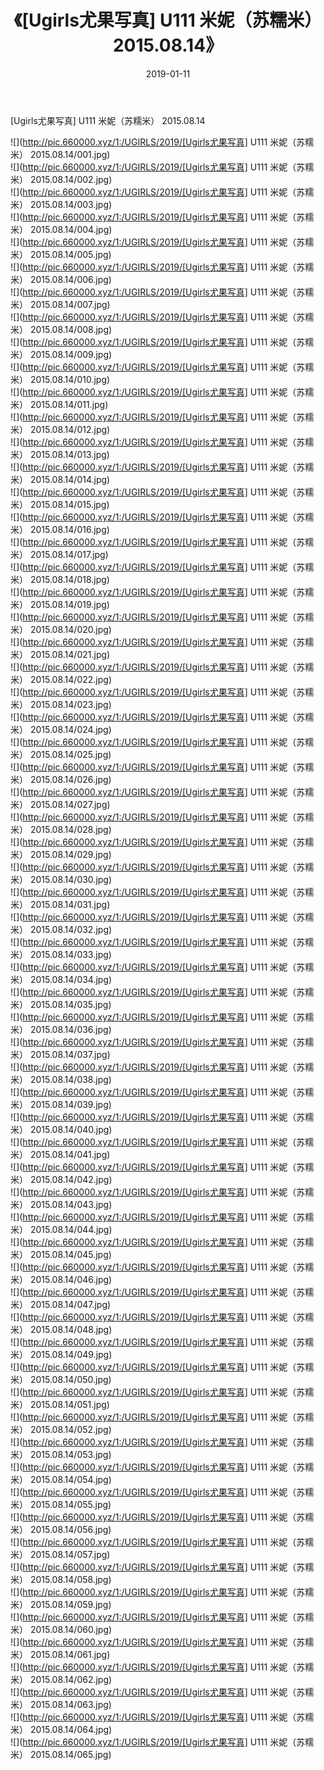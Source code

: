 ﻿---
layout: post
title:  《[Ugirls尤果写真] U111 米妮（苏糯米） 2015.08.14》
date:   2019-01-11
img: http://pic.660000.xyz/1:/UGIRLS/2019/[Ugirls尤果写真] U111 米妮（苏糯米） 2015.08.14/000.jpg
categories: [美女, 清纯, 唯美]
---

[Ugirls尤果写真] U111 米妮（苏糯米） 2015.08.14

 ![](http://pic.660000.xyz/1:/UGIRLS/2019/[Ugirls尤果写真] U111 米妮（苏糯米） 2015.08.14/001.jpg) <br>![](http://pic.660000.xyz/1:/UGIRLS/2019/[Ugirls尤果写真] U111 米妮（苏糯米） 2015.08.14/002.jpg) <br>![](http://pic.660000.xyz/1:/UGIRLS/2019/[Ugirls尤果写真] U111 米妮（苏糯米） 2015.08.14/003.jpg) <br>![](http://pic.660000.xyz/1:/UGIRLS/2019/[Ugirls尤果写真] U111 米妮（苏糯米） 2015.08.14/004.jpg) <br>![](http://pic.660000.xyz/1:/UGIRLS/2019/[Ugirls尤果写真] U111 米妮（苏糯米） 2015.08.14/005.jpg) <br>![](http://pic.660000.xyz/1:/UGIRLS/2019/[Ugirls尤果写真] U111 米妮（苏糯米） 2015.08.14/006.jpg) <br>![](http://pic.660000.xyz/1:/UGIRLS/2019/[Ugirls尤果写真] U111 米妮（苏糯米） 2015.08.14/007.jpg) <br>![](http://pic.660000.xyz/1:/UGIRLS/2019/[Ugirls尤果写真] U111 米妮（苏糯米） 2015.08.14/008.jpg) <br>![](http://pic.660000.xyz/1:/UGIRLS/2019/[Ugirls尤果写真] U111 米妮（苏糯米） 2015.08.14/009.jpg) <br>![](http://pic.660000.xyz/1:/UGIRLS/2019/[Ugirls尤果写真] U111 米妮（苏糯米） 2015.08.14/010.jpg) <br>![](http://pic.660000.xyz/1:/UGIRLS/2019/[Ugirls尤果写真] U111 米妮（苏糯米） 2015.08.14/011.jpg) <br>![](http://pic.660000.xyz/1:/UGIRLS/2019/[Ugirls尤果写真] U111 米妮（苏糯米） 2015.08.14/012.jpg) <br>![](http://pic.660000.xyz/1:/UGIRLS/2019/[Ugirls尤果写真] U111 米妮（苏糯米） 2015.08.14/013.jpg) <br>![](http://pic.660000.xyz/1:/UGIRLS/2019/[Ugirls尤果写真] U111 米妮（苏糯米） 2015.08.14/014.jpg) <br>![](http://pic.660000.xyz/1:/UGIRLS/2019/[Ugirls尤果写真] U111 米妮（苏糯米） 2015.08.14/015.jpg) <br>![](http://pic.660000.xyz/1:/UGIRLS/2019/[Ugirls尤果写真] U111 米妮（苏糯米） 2015.08.14/016.jpg) <br>![](http://pic.660000.xyz/1:/UGIRLS/2019/[Ugirls尤果写真] U111 米妮（苏糯米） 2015.08.14/017.jpg) <br>![](http://pic.660000.xyz/1:/UGIRLS/2019/[Ugirls尤果写真] U111 米妮（苏糯米） 2015.08.14/018.jpg) <br>![](http://pic.660000.xyz/1:/UGIRLS/2019/[Ugirls尤果写真] U111 米妮（苏糯米） 2015.08.14/019.jpg) <br>![](http://pic.660000.xyz/1:/UGIRLS/2019/[Ugirls尤果写真] U111 米妮（苏糯米） 2015.08.14/020.jpg) <br>![](http://pic.660000.xyz/1:/UGIRLS/2019/[Ugirls尤果写真] U111 米妮（苏糯米） 2015.08.14/021.jpg) <br>![](http://pic.660000.xyz/1:/UGIRLS/2019/[Ugirls尤果写真] U111 米妮（苏糯米） 2015.08.14/022.jpg) <br>![](http://pic.660000.xyz/1:/UGIRLS/2019/[Ugirls尤果写真] U111 米妮（苏糯米） 2015.08.14/023.jpg) <br>![](http://pic.660000.xyz/1:/UGIRLS/2019/[Ugirls尤果写真] U111 米妮（苏糯米） 2015.08.14/024.jpg) <br>![](http://pic.660000.xyz/1:/UGIRLS/2019/[Ugirls尤果写真] U111 米妮（苏糯米） 2015.08.14/025.jpg) <br>![](http://pic.660000.xyz/1:/UGIRLS/2019/[Ugirls尤果写真] U111 米妮（苏糯米） 2015.08.14/026.jpg) <br>![](http://pic.660000.xyz/1:/UGIRLS/2019/[Ugirls尤果写真] U111 米妮（苏糯米） 2015.08.14/027.jpg) <br>![](http://pic.660000.xyz/1:/UGIRLS/2019/[Ugirls尤果写真] U111 米妮（苏糯米） 2015.08.14/028.jpg) <br>![](http://pic.660000.xyz/1:/UGIRLS/2019/[Ugirls尤果写真] U111 米妮（苏糯米） 2015.08.14/029.jpg) <br>![](http://pic.660000.xyz/1:/UGIRLS/2019/[Ugirls尤果写真] U111 米妮（苏糯米） 2015.08.14/030.jpg) <br>![](http://pic.660000.xyz/1:/UGIRLS/2019/[Ugirls尤果写真] U111 米妮（苏糯米） 2015.08.14/031.jpg) <br>![](http://pic.660000.xyz/1:/UGIRLS/2019/[Ugirls尤果写真] U111 米妮（苏糯米） 2015.08.14/032.jpg) <br>![](http://pic.660000.xyz/1:/UGIRLS/2019/[Ugirls尤果写真] U111 米妮（苏糯米） 2015.08.14/033.jpg) <br>![](http://pic.660000.xyz/1:/UGIRLS/2019/[Ugirls尤果写真] U111 米妮（苏糯米） 2015.08.14/034.jpg) <br>![](http://pic.660000.xyz/1:/UGIRLS/2019/[Ugirls尤果写真] U111 米妮（苏糯米） 2015.08.14/035.jpg) <br>![](http://pic.660000.xyz/1:/UGIRLS/2019/[Ugirls尤果写真] U111 米妮（苏糯米） 2015.08.14/036.jpg) <br>![](http://pic.660000.xyz/1:/UGIRLS/2019/[Ugirls尤果写真] U111 米妮（苏糯米） 2015.08.14/037.jpg) <br>![](http://pic.660000.xyz/1:/UGIRLS/2019/[Ugirls尤果写真] U111 米妮（苏糯米） 2015.08.14/038.jpg) <br>![](http://pic.660000.xyz/1:/UGIRLS/2019/[Ugirls尤果写真] U111 米妮（苏糯米） 2015.08.14/039.jpg) <br>![](http://pic.660000.xyz/1:/UGIRLS/2019/[Ugirls尤果写真] U111 米妮（苏糯米） 2015.08.14/040.jpg) <br>![](http://pic.660000.xyz/1:/UGIRLS/2019/[Ugirls尤果写真] U111 米妮（苏糯米） 2015.08.14/041.jpg) <br>![](http://pic.660000.xyz/1:/UGIRLS/2019/[Ugirls尤果写真] U111 米妮（苏糯米） 2015.08.14/042.jpg) <br>![](http://pic.660000.xyz/1:/UGIRLS/2019/[Ugirls尤果写真] U111 米妮（苏糯米） 2015.08.14/043.jpg) <br>![](http://pic.660000.xyz/1:/UGIRLS/2019/[Ugirls尤果写真] U111 米妮（苏糯米） 2015.08.14/044.jpg) <br>![](http://pic.660000.xyz/1:/UGIRLS/2019/[Ugirls尤果写真] U111 米妮（苏糯米） 2015.08.14/045.jpg) <br>![](http://pic.660000.xyz/1:/UGIRLS/2019/[Ugirls尤果写真] U111 米妮（苏糯米） 2015.08.14/046.jpg) <br>![](http://pic.660000.xyz/1:/UGIRLS/2019/[Ugirls尤果写真] U111 米妮（苏糯米） 2015.08.14/047.jpg) <br>![](http://pic.660000.xyz/1:/UGIRLS/2019/[Ugirls尤果写真] U111 米妮（苏糯米） 2015.08.14/048.jpg) <br>![](http://pic.660000.xyz/1:/UGIRLS/2019/[Ugirls尤果写真] U111 米妮（苏糯米） 2015.08.14/049.jpg) <br>![](http://pic.660000.xyz/1:/UGIRLS/2019/[Ugirls尤果写真] U111 米妮（苏糯米） 2015.08.14/050.jpg) <br>![](http://pic.660000.xyz/1:/UGIRLS/2019/[Ugirls尤果写真] U111 米妮（苏糯米） 2015.08.14/051.jpg) <br>![](http://pic.660000.xyz/1:/UGIRLS/2019/[Ugirls尤果写真] U111 米妮（苏糯米） 2015.08.14/052.jpg) <br>![](http://pic.660000.xyz/1:/UGIRLS/2019/[Ugirls尤果写真] U111 米妮（苏糯米） 2015.08.14/053.jpg) <br>![](http://pic.660000.xyz/1:/UGIRLS/2019/[Ugirls尤果写真] U111 米妮（苏糯米） 2015.08.14/054.jpg) <br>![](http://pic.660000.xyz/1:/UGIRLS/2019/[Ugirls尤果写真] U111 米妮（苏糯米） 2015.08.14/055.jpg) <br>![](http://pic.660000.xyz/1:/UGIRLS/2019/[Ugirls尤果写真] U111 米妮（苏糯米） 2015.08.14/056.jpg) <br>![](http://pic.660000.xyz/1:/UGIRLS/2019/[Ugirls尤果写真] U111 米妮（苏糯米） 2015.08.14/057.jpg) <br>![](http://pic.660000.xyz/1:/UGIRLS/2019/[Ugirls尤果写真] U111 米妮（苏糯米） 2015.08.14/058.jpg) <br>![](http://pic.660000.xyz/1:/UGIRLS/2019/[Ugirls尤果写真] U111 米妮（苏糯米） 2015.08.14/059.jpg) <br>![](http://pic.660000.xyz/1:/UGIRLS/2019/[Ugirls尤果写真] U111 米妮（苏糯米） 2015.08.14/060.jpg) <br>![](http://pic.660000.xyz/1:/UGIRLS/2019/[Ugirls尤果写真] U111 米妮（苏糯米） 2015.08.14/061.jpg) <br>![](http://pic.660000.xyz/1:/UGIRLS/2019/[Ugirls尤果写真] U111 米妮（苏糯米） 2015.08.14/062.jpg) <br>![](http://pic.660000.xyz/1:/UGIRLS/2019/[Ugirls尤果写真] U111 米妮（苏糯米） 2015.08.14/063.jpg) <br>![](http://pic.660000.xyz/1:/UGIRLS/2019/[Ugirls尤果写真] U111 米妮（苏糯米） 2015.08.14/064.jpg) <br>![](http://pic.660000.xyz/1:/UGIRLS/2019/[Ugirls尤果写真] U111 米妮（苏糯米） 2015.08.14/065.jpg) <br>